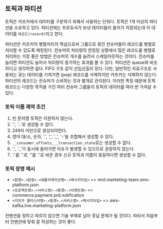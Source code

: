 ## 토픽과 파티션
토픽은 카프카에서 데이터를 구분하기 위해서 사용하는 단위다. 토픽은 1개 이상의 파티션을 소유하고 있다. 파티션에는 프로듀서가 보낸 데이터들이 들어가 저장되는데
이 데이터를 `레코드(record)`라고 한다.

파티션은 카프카의 병렬처리의 핵심으로써 그룹으로 묶인 컨슈머들이 레코드를 병렬로 처리할 수 있도록 매칭된다. 컨슈머의 처리량의 한정된 상황에서 많은 레코드를 병렬로 처리하는
가장 좋은 방법은 컨슈머의 개수를 늘려서 스케일아웃하는 것이다. 컨슈머를 늘리면 파티션도 늘어서 처리량이 증가하는 효과를 볼 수 있다. 파티션은 queue와 비슷하다고
생각하면 쉽다. FIFO 구조 같이 선입선출이 된다. 다만, 일반적인 자료구조로 사용되는 큐는 데이터를 가져가면 (pop) 레코드를 삭제하지만 카프카는 삭제하지 않는다.
파티션의 레코드는 컨슈머가 소비하는 것과 별개로 관리된다. 이러한 특징 떄문에 토픽 레코드는 다양한 목적을 가진 여러 컨슈머 그룹들이 토픽의 데이터를 여러 번
가져갈 수 있다.

### 토픽 이름 제약 조건
1. 빈 문자열 토픽은 지원하지 않는다.
2. '.', '..'로 생성될 수 없다.
3. 249자 미만으로 생성되야한다.
4. 영어 대/소, 숫자, '.', ',', '_', '-'을 조합해서 생성할 수 있다.
5. `__consumer_offsets`, `__transaction_state`로는 생성할 수 없다.
6. '.', '_'가 동시에 들어가면 이슈가 발생할 수 있으므로 권장하지 않는다.
7. '.'를 '_'로, '_'를 '.'로 바꾼 경우 신규 토픽과 이름이 동일하다면 생성할 수 없다.

### 토픽 장명 예시
- `<환경>.<팀명>.<애플리케이션명>.<메시지타입>` => mrd.marketing-team.sms-platform.json
- `<프로젝트명>.<서비스명>.<환경>.<이벤트명>` => commerce.payment.prd.notification
- `<카프카 클러스터명>.<환경>.<서비스명>.<메시지타입>` => aws-kafka.live.marketing-platform.json

컨벤션을 정하고 따르지 않으면 기술 부채로 남아 훗날 문제가 될 것이다. 따라서 처음부터 컨벤션에 맞춰 잘 작성하는 것이 좋다.